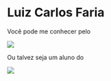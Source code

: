 # Luiz Carlos Faria


Você pode me conhecer pelo 

![](https://gago.io/wp-content/uploads/2018/07/logo-gago3-chumbo.png) 

Ou talvez seja um aluno do 

![](https://dockerdefinitivo.com/wp-content/uploads/2019/12/logo-2-2-azul-e1576220349540-100x58.png)
